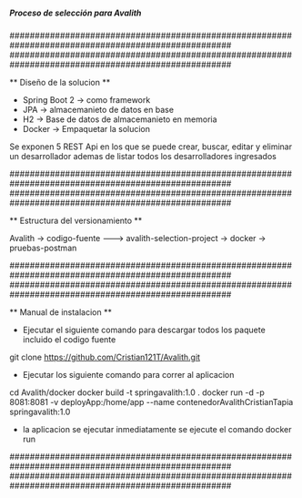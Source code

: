 ##### Proceso de selección para Avalith #####

####################################################################################################
####################################################################################################

** Diseño de la solucion **

* Spring Boot 2 -> como framework
* JPA -> almacemanieto de datos en base
* H2 -> Base de datos de almacemanieto en memoria
* Docker -> Empaquetar la solucion

Se exponen 5 REST Api en los que se puede crear, buscar, editar y eliminar un desarrollador ademas 
de listar todos los desarrolladores ingresados

####################################################################################################
####################################################################################################

** Estructura del versionamiento **

Avalith
-> codigo-fuente
---> avalith-selection-project
-> docker
-> pruebas-postman

####################################################################################################
####################################################################################################

** Manual de instalacion **

* Ejecutar el siguiente comando para descargar todos los paquete incluido el codigo fuente

git clone https://github.com/Cristian121T/Avalith.git

* Ejecutar los siguiente comando para correr al aplicacion

cd Avalith/docker
docker build -t springavalith:1.0 .
docker run -d -p 8081:8081 -v deployApp:/home/app --name contenedorAvalithCristianTapia springavalith:1.0

* la aplicacion se ejecutar inmediatamente se ejecute el comando docker run

####################################################################################################
####################################################################################################